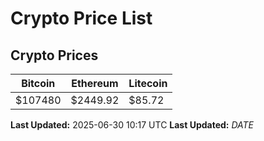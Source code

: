 # Crypto Price List

## Crypto Prices
| Bitcoin | Ethereum | Litecoin |
| ------- | -------- | -------- |
| $107480 | $2449.92 | $85.72 |
**Last Updated:** 2025-06-30 10:17 UTC
**Last Updated:** $DATE$
